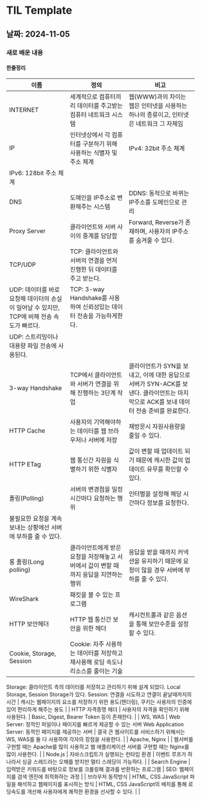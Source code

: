 # TIL Template

## 날짜: 2024-11-05

### 새로 배운 내용
#### 한줄정리
| 이름 | 정의 | 비고 |
| --- | --- | --- |
| INTERNET | 세계적으로 컴퓨터끼리 데이터를 주고받는 컴퓨터 네트워크 시스템 | 웹(WWW)과의 차이는 웹은 인터넷을 사용하는 하나의 종류이고, 인터넷은 네트워크 그 자체임 |
| IP | 인터넷상에서 각 컴퓨터를 구분하기 위해 사용하는 식별자 및 주소 체계 | IPv4: 32bit 주소 체계
IPv6: 128bit 주소 체계 |
| DNS | 도메인을 IP주소로 변환해주는 시스템 | DDNS: 동적으로 바뀌는 IP주소를 도메인으로 관리 |
| Proxy Server | 클라이언트와 서버 사이의 중계를 담당함 | Forward, Reverse가 존재하며, 사용자의 IP주소를 숨겨줄 수 있다. |
| TCP/UDP | TCP: 클라이언트와 서버의 연결을 먼저 진행한 뒤 데이터를 주고 받는다.
UDP: 데이터를 바로 요청해 데이터의 손실이 일어날 수 있지만, TCP에 비해 전송 속도가 빠르다. | TCP: 3-way Handshake를 사용하여 신뢰성있는 데이터 전송을 가능하게한다.
UDP: 스트리밍이나 대용량 파일 전송에 사용된다. |
| 3-way Handshake | TCP에서 클라이언트와 서버가 연결을 위해 진행하는 3단계 작업 | 클라이언트가 SYN을 보내고, 이에 대한 응답으로 서버가 SYN-ACK를 보낸다. 클라이언트는 마지막으로 ACK를 보내 데이터 전송 준비를 완료한다. |
| HTTP Cache | 사용자의 기억해야하는 데이터를 웹 브라우저나 서버에 저장 | 재방문시 자원사용량을 줄일 수 있다. |
| HTTP ETag | 웹 통신간 자원을 식별하기 위한 식별자 | 값이 변할 때 업데이트 되기 때문에 캐시한 값의 업데이트 유무를 확인할 수 있다. |
| 폴링(Polling) | 서버의 변경점을 일정시간마다 요청하는 행위 | 인터벌을 설정해 해당 시간마다 정보를 요청한다.
불필요한 요청을 계속 보내는 상황에선 서버에 부하를 줄 수 있다. |
| 롱 폴링(Long polling) | 클라이언트에게 받은 요청을 저장해놓고 서버에서 값이 변할 때까지 응답을 지연하는 행위 | 응답을 받을 때까지 커넥션을 유지하기 때문에 요청이 많을 경우 서버에 부하를 줄 수 있다. |
| WireShark | 패킷을 볼 수 있는 프로그램 |  |
| HTTP 보안헤더 | HTTP 웹 통신간 보안을 위한 헤더 | 캐시컨트롤과 같은 옵션을 통해 보안수준을 설정할 수 있다. |
| Cookie, Storage, Session | Cookie: 자주 사용하는 데이터를 저장하고 재사용해 로딩 속도나 리소스를 줄이는 기술
Storage: 클라이언트 측의 데이터를 저장하고 관리하기 위해 설계 되었다. Local Storage, Session Storage가 있다.
Session: 연결을 시도하고 연결이 끝날때까지의 시간 | 캐시는 웹페이지의 요소를 저장하기 위한 용도(렌더링), 쿠키는 사용자의 인증에 있어 편리하게 해주는 용도 |
| HTTP 자격증명 헤더 | 사용자의 자격을 확인하기 위해 사용된다. | Basic, Digest, Bearer Token 등이 존재한다. |
| WS, WAS | Web Server: 정적인 파일이나 페이지를 빠르게 제공할 수 있는 서버
Web Application Server: 동적인 페이지를 제공하는 서버 | 결국 큰 웹사이트를 서비스하기 위해서는 WS, WAS를 둘 다 사용하여 각자의 장점을 사용한다. |
| Apache, Nginx |  | 웹서버를 구현할 때는 Apache를 많이 사용하고 웹 애플리케이션 서버를 구현할 때는 Nginx를 많이 사용한다. |
| Node.js | 자바스크립트가 실행되는 런타임 환경 | 이벤트 루프가 하나라서 싱글 스레드라는 오해를 받지만 멀티 스레딩이 가능하다. |
| Search Engine | 입력받은 키워드를 바탕으로 정보를 크롤링해 결과를 반환하는 프로그램 | SEO: 웹페이지를 검색 엔진에 최적화하는 과정 |
| 브라우저 동작방식 | HTML, CSS JavaScript 파일을 해석하고 웹페이지를 표시하는 방식 | HTML, CSS JavaScript의 배치를 통해 로딩속도를 개선해 사용자에게 쾌적한 환경을 선사할 수 있다. |
| <script> | HTML 파일 내에서 자바스크립트를 사용하게 해주는 태그 | async: 스크립트를 비동기적으로 로드하여 스크립트의 로딩이 HTML파싱을 방해하지 않게함.
defer: HTML의 파싱이 끝난 후에 스크립트가 실행된다. |
| <link> | HTML 파일 내에서 CSS를 사용하게 해주는 태그 | 스크립트와 다르게 배치에 영향을 주고받지않는다. |
| SSR, CSR, SSG | SSR: 서버측에서 렌더링을 진행한 뒤 페이지를 출력하는 방식
CSR: 처음 페이지를 요청한 뒤 다음부터는 데이터만 요청을 해 클라이언트 측에서 렌더링을 진행
SSG: 웹페이지를 미리 정적파일로 렌더링한 뒤 요청이 있으면 해당 정적파일을 보냄 | SSR은 첫 화면 로딩 속도가 빠르지만 서버에 부하가 생길 수 있다.
CSR 첫 페이지 로딩속도가 느리고 검색엔진 최적화에 좋지않다.
SSG: 잦은 변화에 대응하게 되면 느려진다. || 이름 | 정의 | 비고 |
| --- | --- | --- |
| INTERNET | 세계적으로 컴퓨터끼리 데이터를 주고받는 컴퓨터 네트워크 시스템 | 웹(WWW)과의 차이는 웹은 인터넷을 사용하는 하나의 종류이고, 인터넷은 네트워크 그 자체임 |
| IP | 인터넷상에서 각 컴퓨터를 구분하기 위해 사용하는 식별자 및 주소 체계 | IPv4: 32bit 주소 체계
IPv6: 128bit 주소 체계 |
| DNS | 도메인을 IP주소로 변환해주는 시스템 | DDNS: 동적으로 바뀌는 IP주소를 도메인으로 관리 |
| Proxy Server | 클라이언트와 서버 사이의 중계를 담당함 | Forward, Reverse가 존재하며, 사용자의 IP주소를 숨겨줄 수 있다. |
| TCP/UDP | TCP: 클라이언트와 서버의 연결을 먼저 진행한 뒤 데이터를 주고 받는다.
UDP: 데이터를 바로 요청해 데이터의 손실이 일어날 수 있지만, TCP에 비해 전송 속도가 빠르다. | TCP: 3-way Handshake를 사용하여 신뢰성있는 데이터 전송을 가능하게한다.
UDP: 스트리밍이나 대용량 파일 전송에 사용된다. |
| 3-way Handshake | TCP에서 클라이언트와 서버가 연결을 위해 진행하는 3단계 작업 | 클라이언트가 SYN을 보내고, 이에 대한 응답으로 서버가 SYN-ACK를 보낸다. 클라이언트는 마지막으로 ACK를 보내 데이터 전송 준비를 완료한다. |
| HTTP Cache | 사용자의 기억해야하는 데이터를 웹 브라우저나 서버에 저장 | 재방문시 자원사용량을 줄일 수 있다. |
| HTTP ETag | 웹 통신간 자원을 식별하기 위한 식별자 | 값이 변할 때 업데이트 되기 때문에 캐시한 값의 업데이트 유무를 확인할 수 있다. |
| 폴링(Polling) | 서버의 변경점을 일정시간마다 요청하는 행위 | 인터벌을 설정해 해당 시간마다 정보를 요청한다.
불필요한 요청을 계속 보내는 상황에선 서버에 부하를 줄 수 있다. |
| 롱 폴링(Long polling) | 클라이언트에게 받은 요청을 저장해놓고 서버에서 값이 변할 때까지 응답을 지연하는 행위 | 응답을 받을 때까지 커넥션을 유지하기 때문에 요청이 많을 경우 서버에 부하를 줄 수 있다. |
| WireShark | 패킷을 볼 수 있는 프로그램 |  |
| HTTP 보안헤더 | HTTP 웹 통신간 보안을 위한 헤더 | 캐시컨트롤과 같은 옵션을 통해 보안수준을 설정할 수 있다. |
| Cookie, Storage, Session | Cookie: 자주 사용하는 데이터를 저장하고 재사용해 로딩 속도나 리소스를 줄이는 기술
Storage: 클라이언트 측의 데이터를 저장하고 관리하기 위해 설계 되었다. Local Storage, Session Storage가 있다.
Session: 연결을 시도하고 연결이 끝날때까지의 시간 | 캐시는 웹페이지의 요소를 저장하기 위한 용도(렌더링), 쿠키는 사용자의 인증에 있어 편리하게 해주는 용도 |
| HTTP 자격증명 헤더 | 사용자의 자격을 확인하기 위해 사용된다. | Basic, Digest, Bearer Token 등이 존재한다. |
| WS, WAS | Web Server: 정적인 파일이나 페이지를 빠르게 제공할 수 있는 서버
Web Application Server: 동적인 페이지를 제공하는 서버 | 결국 큰 웹사이트를 서비스하기 위해서는 WS, WAS를 둘 다 사용하여 각자의 장점을 사용한다. |
| Apache, Nginx |  | 웹서버를 구현할 때는 Apache를 많이 사용하고 웹 애플리케이션 서버를 구현할 때는 Nginx를 많이 사용한다. |
| Node.js | 자바스크립트가 실행되는 런타임 환경 | 이벤트 루프가 하나라서 싱글 스레드라는 오해를 받지만 멀티 스레딩이 가능하다. |
| Search Engine | 입력받은 키워드를 바탕으로 정보를 크롤링해 결과를 반환하는 프로그램 | SEO: 웹페이지를 검색 엔진에 최적화하는 과정 |
| 브라우저 동작방식 | HTML, CSS JavaScript 파일을 해석하고 웹페이지를 표시하는 방식 | HTML, CSS JavaScript의 배치를 통해 로딩속도를 개선해 사용자에게 쾌적한 환경을 선사할 수 있다. |
| <script> | HTML 파일 내에서 자바스크립트를 사용하게 해주는 태그 | async: 스크립트를 비동기적으로 로드하여 스크립트의 로딩이 HTML파싱을 방해하지 않게함.
defer: HTML의 파싱이 끝난 후에 스크립트가 실행된다. |
| <link> | HTML 파일 내에서 CSS를 사용하게 해주는 태그 | 스크립트와 다르게 배치에 영향을 주고받지않는다. |
| SSR, CSR, SSG | SSR: 서버측에서 렌더링을 진행한 뒤 페이지를 출력하는 방식
CSR: 처음 페이지를 요청한 뒤 다음부터는 데이터만 요청을 해 클라이언트 측에서 렌더링을 진행
SSG: 웹페이지를 미리 정적파일로 렌더링한 뒤 요청이 있으면 해당 정적파일을 보냄 | SSR은 첫 화면 로딩 속도가 빠르지만 서버에 부하가 생길 수 있다.
CSR 첫 페이지 로딩속도가 느리고 검색엔진 최적화에 좋지않다.
SSG: 잦은 변화에 대응하게 되면 느려진다. |

### 오늘의 회고
- 오늘은 웹 응용파트를 배웠다. 또 배운내용이 많이 늘어나서 복습을 철저히 할 예정이다.
- REST API를 작성해야 다음 파트를 진행하기 편하다는 것을 알았다. 잠깐 홈페이지 이벤트처리부분을 멈추고 먼저 해야겠다.

### 참고 자료 및 링크
- [링크 제목](URL)
- [링크 제목](URL)
